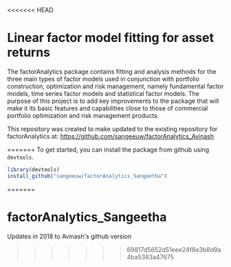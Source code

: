 <<<<<<< HEAD

# Linear factor model fitting for asset returns

The factorAnalytics package contains fitting and analysis methods for the three main types of factor models used in conjunction with portfolio construction, optimization and risk management, namely fundamental factor models, time series factor models and statistical factor models. The purpose of this project is to add key improvements to the package that will make it its basic features and capabilities close to those of commercial portfolio optimization and risk management products.

This repository was created to make updated to the existing repository for factorAnalytics at: https://github.com/sangeeuw/factorAnalytics_Avinash

=======
To get started, you can install the package from github using `devtools`.
``` r
library(devtools)
install_github("sangeeuw/factorAnalytics_Sangeetha")
```
=======
# factorAnalytics_Sangeetha
Updates in 2018 to Avinash's github version
>>>>>>> 69817d5652d51eee24f8e3b8d9a4ba5383a47675
